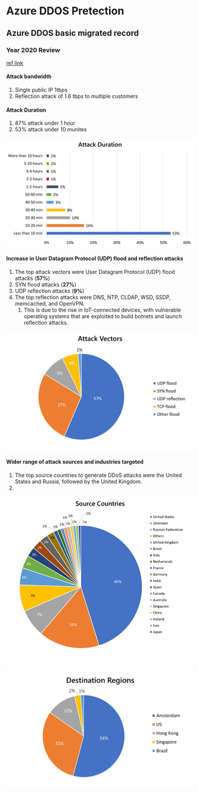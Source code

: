 # Azure DDOS Pretection

## Azure DDOS basic migrated record

### Year 2020 Review

[ref link](https://azure.microsoft.com/en-us/blog/azure-ddos-protection-2020-year-in-review/ "2020 review link")

#### Attack bandwidth

1. Single public IP 1tbps
2. Reflection attack of 1.6 tbps to multiple customers

#### Attack Duration

1. 87% attack under 1 hour
2. 53% attack under 10 munites

![](image/AzureDDOS/1649648762612.png)

#### Increase in User Datagram Protocol (UDP) flood and reflection attacks

1. The top attack vectors were User Datagram Protocol (UDP) flood attacks (**57%**)
2. SYN flood attacks (**27%**)
3. UDP reflection attacks (**9%**)
4. The top reflection attacks were DNS, NTP, CLDAP, WSD, SSDP, memcached, and OpenVPN.
   1. This is due to the rise in IoT-connected devices, with vulnerable operating systems that are exploited to build botnets and launch reflection attacks.

![](image/AzureDDOS/1649649055745.png)

#### Wider range of attack sources and industries targeted

1. The top source countries to generate DDoS attacks were the United States and Russia, followed by the United Kingdom.
2. 


![](image/AzureDDOS/1649659945155.png)

![](image/AzureDDOS/1649659931188.png)
